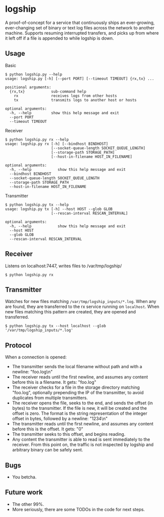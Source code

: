logship
======

A proof-of-concept for a service that continuously ships an ever-growing, ever-changing set of binary or text log files across the network to another machine. Supports resuming interrupted transfers, and picks up from where it left off if a file is appended to while logship is down.

Usage
-------
Basic
```shell
$ python logship.py --help
usage: logship.py [-h] [--port PORT] [--timeout TIMEOUT] {rx,tx} ...

positional arguments:
  {rx,tx}            sub-command help
    rx               receives logs from other hosts
    tx               transmits logs to another host or hosts

optional arguments:
  -h, --help         show this help message and exit
  --port PORT
  --timeout TIMEOUT
```

Receiver
```shell
$ python logship.py rx --help
usage: logship.py rx [-h] [--bindhost BINDHOST]
                     [--socket-queue-length SOCKET_QUEUE_LENGTH]
                     [--storage-path STORAGE_PATH]
                     [--host-in-filename HOST_IN_FILENAME]

optional arguments:
  -h, --help            show this help message and exit
  --bindhost BINDHOST
  --socket-queue-length SOCKET_QUEUE_LENGTH
  --storage-path STORAGE_PATH
  --host-in-filename HOST_IN_FILENAME
```

Transmitter
```shell
$ python logship.py tx --help
usage: logship.py tx [-h] --host HOST --glob GLOB
                     [--rescan-interval RESCAN_INTERVAL]

optional arguments:
  -h, --help            show this help message and exit
  --host HOST
  --glob GLOB
  --rescan-interval RESCAN_INTERVAL
```

Receiver
----------

Listens on localhost:7447, writes files to /var/tmp/logship/

```shell
$ python logship.py rx
```

Transmitter
--------------

Watches for new files matching ```/var/tmp/logship_inputs/*.log```. When any are found, they are transferred to the rx service running on ```localhost```. When new files matching this pattern are created, they are opened and transferred.

```shell
$ python logship.py tx --host localhost --glob '/var/tmp/logship_inputs/*.log'
```

Protocol
----------
When a connection is opened:
* The transmitter sends the local filename without path and with a newline: "foo.log\n"
* The receiver reads until the first newline, and assumes any content before this is a filename. It gets: "foo.log"
* The receiver checks for a file in the storage directory matching "foo.log", optionally prepending the IP of the transmitter, to avoid duplicates from multiple transmitters.
* The receiver opens the file, seeks to the end, and sends the offset (in bytes) to the transmitter. If the file is new, it will be created and the offset is zero. The format is the string representation of the integer offset in bytes, followed by a newline: "1234\n"
* The transmitter reads until the first newline, and assumes any content before this is the offset. It gets: "0"
* The transmitter seeks to this offset, and begins reading.
* Any content the transmitter is able to read is sent immediately to the receiver. From this point on, the traffic is not inspected by logship and arbitrary binary can be safely sent.

Bugs
------
* You betcha.

Future work
--------------
* The other 99%.
* More seriously, there are some TODOs in the code for next steps.
